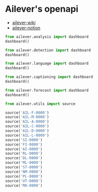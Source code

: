 # Ailever's openapi

- [ailever-wiki](https://github.com/ailever/ailever/wiki)
- [ailever-notion](https://www.notion.so/WorkSheet-d64a1a09956d4318ac38b3d7f0131cfb)

```python
from ailever.analysis import dashboard
dashboard()
```
```python
from ailever.detection import dashboard
dashboard()
```
```python
from ailever.language import dashboard
dashboard()
```
```python
from ailever.captioning import dashboard
dashboard()
```
```python
from ailever.forecast import dashboard
dashboard()
```
```python
from ailever.utils import source

source('AIL-F-0000')
source('AIL-M-0000')
source('AIL-A-0000')
source('AIL-C-0000')
source('AIL-D-0000')
source('AIL-L-0000')
source('SI-0000')
source('FI-0000')
source('AI-0000')
source('RL-0000')
source('DL-0000')
source('ML-0000')
source('ST-0000')
source('NM-0000')
source('PL-0000')
source('UT-0000')
source('MA-0000')
```
